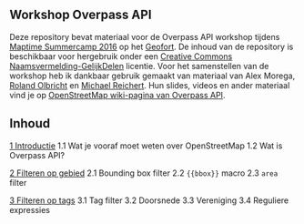 ## Workshop Overpass API
Deze repository bevat materiaal voor de Overpass API workshop tijdens [Maptime Summercamp 2016](http://www.meetup.com/GeoForts-sideshow-diverse-activiteiten-op-het-fort/events/232395505/) op het [Geofort]().
De inhoud van de repository is beschikbaar voor hergebruik onder een [Creative Commons Naamsvermelding-GelijkDelen](https://creativecommons.org/licenses/by-sa/3.0/nl/) licentie.
Voor het samenstellen van de workshop heb ik dankbaar gebruik gemaakt van materiaal van Alex&nbsp;Morega, [Roland&nbsp;Olbricht](http://wiki.openstreetmap.org/wiki/User:Roland.olbricht) en [Michael&nbsp;Reichert](http://wiki.openstreetmap.org/wiki/User:Nakaner). Hun slides, videos en ander materiaal vind je op [OpenStreetMap wiki-pagina van Overpass API](http://wiki.openstreetmap.org/wiki/Overpass_API#Talks.2C_Presentations.2C_Workshops). 

## Inhoud
[1 Introductie](1-intro.md)
1.1 Wat je vooraf moet weten over OpenStreetMap
1.2 Wat is Overpass API?

[2 Filteren op gebied](2-filteren-op-gebied.md)
2.1 Bounding box filter
2.2 `{{bbox}}` macro
2.3 `area` filter

[3 Filteren op tags](3-filteren-op-tags.md)
3.1 Tag filter
3.2 Doorsnede
3.3 Vereniging
3.4 Reguliere expressies

